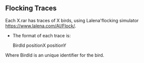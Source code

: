 ## Flocking Traces

Each X.rar has traces of X birds, using Lalena'flocking simulator https://www.lalena.com/AI/Flock/.

* The format of each trace is: 

    BirdId positionX positionY

Where BirdId is an unique identifier for the bird.
